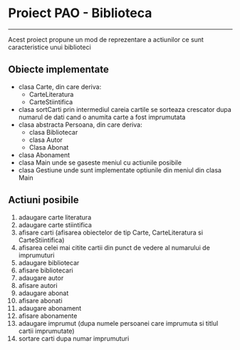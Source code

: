 # Proiect PAO - Biblioteca
---

Acest proiect propune un mod de reprezentare a actiunilor ce sunt caracteristice unui biblioteci

## Obiecte implementate
- clasa Carte, din care deriva:
    - CarteLiteratura
    - CarteStiintifica
- clasa sortCarti prin intermediul careia cartile se sorteaza crescator dupa numarul de dati cand
  o anumita carte a fost imprumutata
- clasa abstracta Persoana, din care deriva:
    - clasa Bibliotecar
    - clasa Autor
    - Clasa Abonat
- clasa Abonament
- clasa Main unde se gaseste meniul cu actiunile posibile
- clasa Gestiune unde sunt implementate optiunile din meniul din clasa Main

## Actiuni posibile
1.	adaugare carte literatura
2.	adaugare carte stiintifica
3.	afisare carti (afisarea obiectelor de tip Carte, CarteLiteratura si CarteStiintifica)
4.	afisarea celei mai citite cartii din punct de vedere al numarului de imprumuturi
5.	adaugare bibliotecar
6.	afisare bibliotecari
7.	adaugare autor
8.	afisare autori
9.	adaugare abonat
10.	afisare abonati
11.	adaugare abonament
12.	afisare abonamente
13.	adaugare imprumut (dupa numele persoanei care imprumuta si titlul cartii imprumutate)
14.	sortare carti dupa numar imprumuturi

